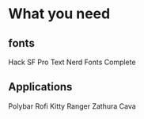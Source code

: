 # What you need

## fonts
Hack
SF Pro Text
Nerd Fonts Complete

## Applications
Polybar
Rofi
Kitty
Ranger
Zathura
Cava
